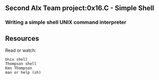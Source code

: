 ## Second Alx Team project:0x16.C - Simple Shell
### Writing a simple shell UNIX command interpreter

## Resources
Read or watch:
```
Unix shell
Thompson shell
Ken Thompson
man or help (sh)

```

